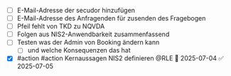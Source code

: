 - [ ] E-Mail-Adresse der secudor hinzufügen
- [ ] E-Mail-Adresse des Anfragenden für zusenden des Fragebogen
- [ ] Pfeil fehlt von TKD zu NQVDA
- [ ] Folgen aus NIS2-Anwendbarkeit zusammenfassend
- [ ] Testen was der Admin von Booking ändern kann
	- [ ] und welche Konsequenzen das hat
- [x] #action #action Kernaussagen NIS2 definieren @RLE 📅 2025-07-04 ✅ 2025-07-05
